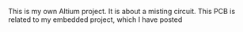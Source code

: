 This is my own Altium project. 
It is about a misting circuit. 
This PCB is related to my embedded project, which I have posted
